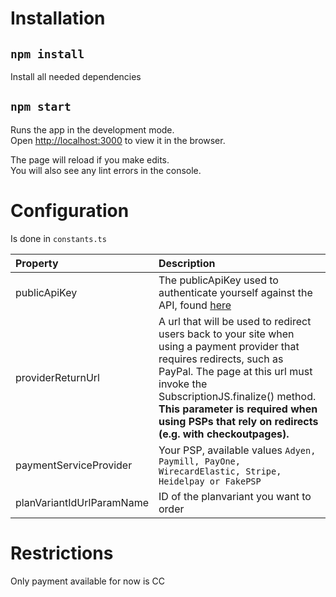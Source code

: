 # Installation

## `npm install`

Install all needed dependencies 

## `npm start`

Runs the app in the development mode.<br>
Open [http://localhost:3000](http://localhost:3000) to view it in the browser.

The page will reload if you make edits.<br>
You will also see any lint errors in the console.

# Configuration

Is done in `constants.ts`

| Property                 | Description |
| :---                     | :--- |
| publicApiKey             | The publicApiKey used to authenticate yourself against the API, found [here](https://sandbox.billwerk.com/#/settings/self-service) |
| providerReturnUrl        | A url that will be used to redirect users back to your site when using a payment provider that requires redirects, such as PayPal. The page at this url must invoke the SubscriptionJS.finalize() method. **This parameter is required when using PSPs that rely on redirects (e.g. with checkoutpages).** |
| paymentServiceProvider   | Your PSP, available values `Adyen, Paymill, PayOne, WirecardElastic, Stripe, Heidelpay or FakePSP` |
| planVariantIdUrlParamName| ID of the planvariant you want to order |

# Restrictions

Only payment available for now is CC
